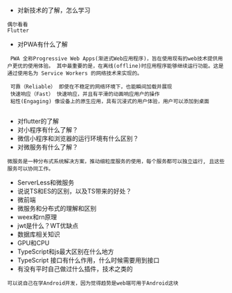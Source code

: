 
- 对新技术的了解，怎么学习

``` 
偶尔看看
Flutter

```
- 对PWA有什么了解

``` 
 PWA 全称Progressive Web Apps(渐进式Web应用程序)，旨在使用现有的web技术提供用户更优的使用体验。 其中最重要的是，在离线(offline)时应用程序能够继续运行功能。这是通过使用名为 Service Workers 的网络技术来实现的。
 
 可靠（Reliable） 即使在不稳定的网络环境下，也能瞬间加载并展现
 快速响应（Fast） 快速响应，并且有平滑的动画响应用户的操作
 粘性(Engaging) 像设备上的原生应用，具有沉浸式的用户体验，用户可以添加到桌面
 
```
- 对flutter的了解
- 对小程序有什么了解？
- 微信小程序和浏览器的运行环境有什么区别？
- 对微服务有什么了解？
``` 
微服务是一种分布式系统解决方案，推动细粒度服务的使用，每个服务都可以独立运行, 且这些服务可以协同工作。

```
- ServerLess和微服务
- 说说TS和ES的区别，以及TS带来的好处？
- 微前端
- 微服务和分布式的理解和区别
- weex和rn原理
- jwt是什么？WT优缺点
- 数据库相关知识
- GPU和CPU
- TypeScript和js最大区别在什么地方
- TypeScript 接口有什么作用，什么时候需要用到接口
- 有没有平时自己做过什么插件，技术之类的
```
可以说自己在学Android开发，因为觉得趋势是web端可用于Android这块

```
